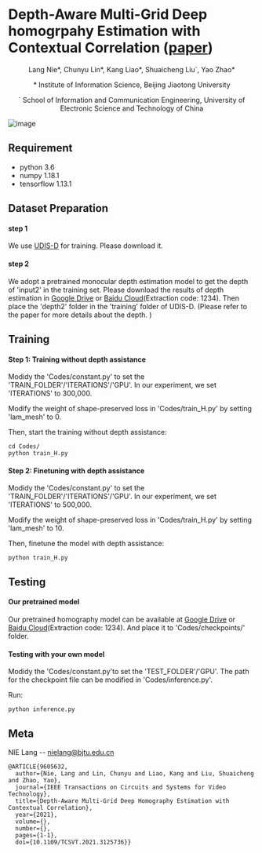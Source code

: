 # Depth-Aware Multi-Grid Deep homogrpahy Estimation with Contextual Correlation ([paper](https://arxiv.org/pdf/2107.02524.pdf))
<p align="center">Lang Nie*, Chunyu Lin*, Kang Liao*, Shuaicheng Liu`, Yao Zhao*</p>
<p align="center">* Institute of Information Science, Beijing Jiaotong University</p>
<p align="center">` School of Information and Communication Engineering, University of Electronic Science and Technology of China</p>

![image](https://github.com/nie-lang/Multi-Grid-Deep-Homography/blob/main/network.jpg)
## Requirement
* python 3.6
* numpy 1.18.1
* tensorflow 1.13.1

## Dataset Preparation
#### step 1
We use [UDIS-D](https://github.com/nie-lang/UnsupervisedDeepImageStitching) for training. Please download it.
#### step 2
We adopt a pretrained monocular depth estimation model to get the depth of 'input2' in the training set. Please download the results of depth estimation in [Google Drive](https://drive.google.com/file/d/1UTDIpNpl5te8RaO_Zt22bxYjNMLwl5ql/view?usp=sharing) or [Baidu Cloud](https://pan.baidu.com/s/16u2qyYRw6ciMuZz9hrdLoA)(Extraction code: 1234). Then place the 'depth2' folder in the 'training' folder of UDIS-D. (Please refer to the paper for more details about the depth. )

## Training
#### Step 1: Training without depth assistance
Modidy the 'Codes/constant.py' to set the 'TRAIN_FOLDER'/'ITERATIONS'/'GPU'. In our experiment, we set 'ITERATIONS' to 300,000.

Modify the weight of shape-preserved loss in 'Codes/train_H.py' by setting 'lam_mesh' to 0.

Then, start the training without depth assistance:
```
cd Codes/
python train_H.py
```
#### Step 2: Finetuning with depth assistance
Modidy the 'Codes/constant.py' to set the 'TRAIN_FOLDER'/'ITERATIONS'/'GPU'. In our experiment, we set 'ITERATIONS' to 500,000.

Modify the weight of shape-preserved loss in 'Codes/train_H.py' by setting 'lam_mesh' to 10.

Then, finetune the model with depth assistance:
```
python train_H.py
```

## Testing
#### Our pretrained model
Our pretrained homography model can be available at [Google Drive](https://drive.google.com/drive/folders/1UO0_rttHDANPXX4eY4vizV99spWcqNod?usp=sharing) or [Baidu Cloud](https://pan.baidu.com/s/1cvrPjAfqBozkmU5XiSiJzA)(Extraction code: 1234). And place it to 'Codes/checkpoints/' folder.
#### Testing with your own model
Modidy the 'Codes/constant.py'to set the 'TEST_FOLDER'/'GPU'. The path for the checkpoint file can be modified in 'Codes/inference.py'.

Run:
```
python inference.py
```


## Meta
NIE Lang -- nielang@bjtu.edu.cn
```
@ARTICLE{9605632,
  author={Nie, Lang and Lin, Chunyu and Liao, Kang and Liu, Shuaicheng and Zhao, Yao},
  journal={IEEE Transactions on Circuits and Systems for Video Technology}, 
  title={Depth-Aware Multi-Grid Deep Homography Estimation with Contextual Correlation}, 
  year={2021},
  volume={},
  number={},
  pages={1-1},
  doi={10.1109/TCSVT.2021.3125736}}
```
